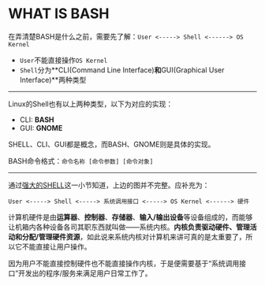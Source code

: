 # WHAT IS BASH
在弄清楚BASH是什么之前，需要先了解：```User <-----> Shell <------> OS Kernel```

* ```User```不能直接操作```OS Kernel```
* ```Shell```分为**CLI(Command Line Interface)**和**GUI(Graphical User Interface)**两种类型

---

Linux的Shell也有以上两种类型，以下为对应的实现：
* CLI: **BASH**
* GUI: **GNOME**

SHELL、CLI、GUI都是概念，而BASH、GNOME则是具体的实现。

BASH命令格式：```命令名称 [命令参数] [命令对象]```

---
通过[强大的SHELL](http://www.linuxprobe.com/chapter02/#21_SHELL)这一小节知道，上边的图并不完整。应补充为：  
    
```User <-----> Shell <-----> 系统调用接口 <-----> OS Kernel <------> 硬件```

计算机硬件是由**运算器**、**控制器**、**存储器**、**输入/输出设备**等设备组成的，而能够让机箱内各种设备各司其职东西就叫做——系统内核。**内核负责驱动硬件、管理活动和分配/管理硬件资源**，如此说来系统内核对计算机来讲可真的是太重要了，所以它不能直接让用户操作。

因为用户不能直接控制硬件也不能直接操作内核，于是便需要基于“系统调用接口”开发出的程序/服务来满足用户日常工作了。

